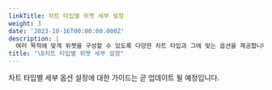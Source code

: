 ```yaml
---
linkTitle: 차트 타입별 위젯 세부 설정
weight: 3
date: '2023-10-16T00:00:00.000Z'
description: |
  여러 목적에 맞게 위젯을 구성할 수 있도록 다양한 차트 타입과 그에 맞는 옵션을 제공합니다. 
title: "\b차트 타입별 위젯 세부 설정"
---
```


차트 타입별 세부 옵션 설정에 대한 가이드는 곧 업데이트 될 예정입니다. 
